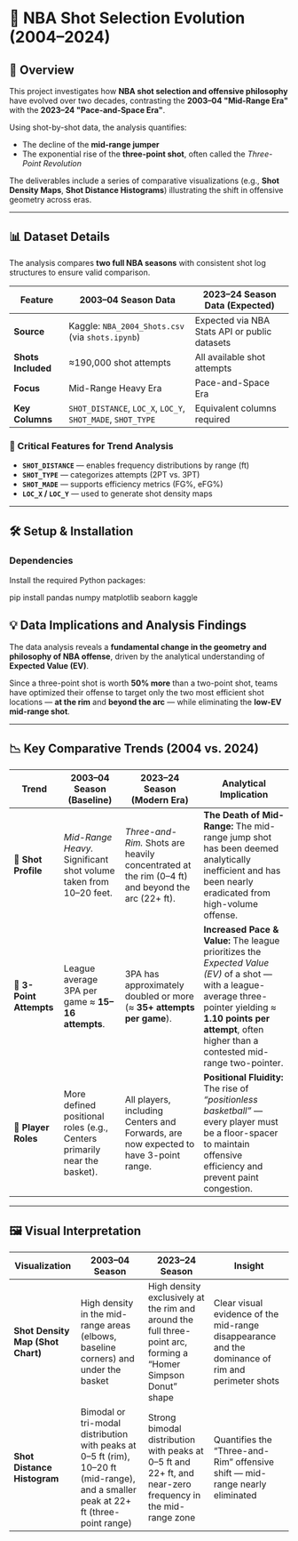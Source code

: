 # 🏀 NBA Shot Selection Evolution (2004–2024)

## 📝 Overview

This project investigates how **NBA shot selection and offensive philosophy** have evolved over two decades, contrasting the **2003–04 "Mid-Range Era"** with the **2023–24 "Pace-and-Space Era"**.

Using shot-by-shot data, the analysis quantifies:
- The decline of the **mid-range jumper**
- The exponential rise of the **three-point shot**, often called the *Three-Point Revolution*

The deliverables include a series of comparative visualizations (e.g., **Shot Density Maps**, **Shot Distance Histograms**) illustrating the shift in offensive geometry across eras.

---

## 📊 Dataset Details

The analysis compares **two full NBA seasons** with consistent shot log structures to ensure valid comparison.

| Feature | 2003–04 Season Data | 2023–24 Season Data (Expected) |
|----------|--------------------|-------------------------------|
| **Source** | Kaggle: `NBA_2004_Shots.csv` (via `shots.ipynb`) | Expected via NBA Stats API or public datasets |
| **Shots Included** | ≈190,000 shot attempts | All available shot attempts |
| **Focus** | Mid-Range Heavy Era | Pace-and-Space Era |
| **Key Columns** | `SHOT_DISTANCE`, `LOC_X`, `LOC_Y`, `SHOT_MADE`, `SHOT_TYPE` | Equivalent columns required |

### 🔑 Critical Features for Trend Analysis

- **`SHOT_DISTANCE`** — enables frequency distributions by range (ft)
- **`SHOT_TYPE`** — categorizes attempts (2PT vs. 3PT)
- **`SHOT_MADE`** — supports efficiency metrics (FG%, eFG%)
- **`LOC_X` / `LOC_Y`** — used to generate shot density maps

---

## 🛠️ Setup & Installation

### Dependencies

Install the required Python packages:

pip install pandas numpy matplotlib seaborn kaggle

## 💡 Data Implications and Analysis Findings

The data analysis reveals a **fundamental change in the geometry and philosophy of NBA offense**, driven by the analytical understanding of **Expected Value (EV)**.

Since a three-point shot is worth **50% more** than a two-point shot, teams have optimized their offense to target only the two most efficient shot locations — **at the rim** and **beyond the arc** — while eliminating the **low-EV mid-range shot**.

---

## 📉 Key Comparative Trends (2004 vs. 2024)

| **Trend** | **2003–04 Season (Baseline)** | **2023–24 Season (Modern Era)** | **Analytical Implication** |
|------------|-------------------------------|----------------------------------|-----------------------------|
| 🏀 **Shot Profile** | *Mid-Range Heavy.* Significant shot volume taken from 10–20 feet. | *Three-and-Rim.* Shots are heavily concentrated at the rim (0–4 ft) and beyond the arc (22+ ft). | **The Death of Mid-Range:** The mid-range jump shot has been deemed analytically inefficient and has been nearly eradicated from high-volume offense. |
| 🎯 **3-Point Attempts** | League average 3PA per game ≈ **15–16 attempts**. | 3PA has approximately doubled or more (≈ **35+ attempts per game**). | **Increased Pace & Value:** The league prioritizes the *Expected Value (EV)* of a shot — with a league-average three-pointer yielding ≈ **1.10 points per attempt**, often higher than a contested mid-range two-pointer. |
| 🔄 **Player Roles** | More defined positional roles (e.g., Centers primarily near the basket). | All players, including Centers and Forwards, are now expected to have 3-point range. | **Positional Fluidity:** The rise of *“positionless basketball”* — every player must be a floor-spacer to maintain offensive efficiency and prevent paint congestion. |

---

## 🖼️ Visual Interpretation

| Visualization | 2003–04 Season | 2023–24 Season | Insight |
|----------------|----------------|----------------|----------|
| **Shot Density Map (Shot Chart)** | High density in the mid-range areas (elbows, baseline corners) and under the basket | High density exclusively at the rim and around the full three-point arc, forming a “Homer Simpson Donut” shape | Clear visual evidence of the mid-range disappearance and the dominance of rim and perimeter shots |
| **Shot Distance Histogram** | Bimodal or tri-modal distribution with peaks at 0–5 ft (rim), 10–20 ft (mid-range), and a smaller peak at 22+ ft (three-point range) | Strong bimodal distribution with peaks at 0–5 ft and 22+ ft, and near-zero frequency in the mid-range zone | Quantifies the “Three-and-Rim” offensive shift — mid-range nearly eliminated |

